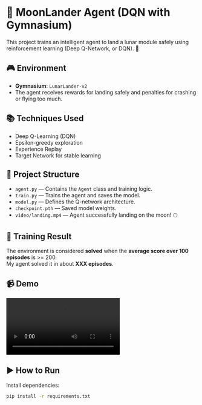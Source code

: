 # 🧠 MoonLander Agent (DQN with Gymnasium)

This project trains an intelligent agent to land a lunar module safely using reinforcement learning (Deep Q-Network, or DQN). 🚀

## 🎮 Environment

- **Gymnasium**: `LunarLander-v2`
- The agent receives rewards for landing safely and penalties for crashing or flying too much.

## 📚 Techniques Used

- Deep Q-Learning (DQN)
- Epsilon-greedy exploration
- Experience Replay
- Target Network for stable learning

## 📂 Project Structure

- `agent.py` — Contains the `Agent` class and training logic.
- `train.py` — Trains the agent and saves the model.
- `model.py` — Defines the Q-network architecture.
- `checkpoint.pth` — Saved model weights.
- `video/landing.mp4` — Agent successfully landing on the moon! 🌕

## 🧪 Training Result

The environment is considered **solved** when the **average score over 100 episodes** is >= 200.  
My agent solved it in about **XXX episodes**.

## 📹 Demo

![Moon Lander Agent Demo](Landing_on_the_Moon.mp4)

## ▶️ How to Run

Install dependencies:

```bash
pip install -r requirements.txt
